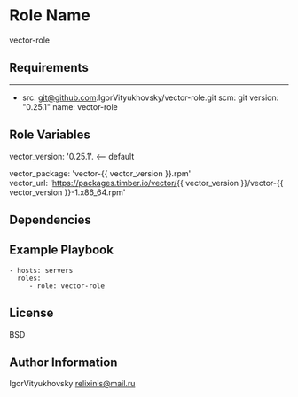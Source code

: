 Role Name
=========

vector-role

Requirements
------------
---
  - src: git@github.com:IgorVityukhovsky/vector-role.git
    scm: git
    version: "0.25.1"
    name: vector-role

Role Variables
--------------

vector_version: '0.25.1'. <-- default  

vector_package: 'vector-{{ vector_version }}.rpm'  
vector_url: 'https://packages.timber.io/vector/{{ vector_version }}/vector-{{ vector_version }}-1.x86_64.rpm'  


Dependencies
------------


Example Playbook
----------------

    - hosts: servers
      roles:
         - role: vector-role

License
-------

BSD

Author Information
------------------
IgorVityukhovsky
relixinis@mail.ru
